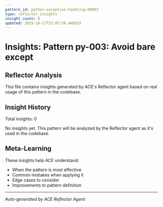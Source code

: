 ```yaml
---
pattern_id: python-exception-handling-00003
type: reflector_insights
insight_count: 0
updated: 2025-10-17T23:07:58.448353
---
```

# Insights: Pattern py-003: Avoid bare except

## Reflector Analysis

This file contains insights generated by ACE's Reflector agent based on real usage of this pattern in the codebase.

## Insight History

Total insights: 0

No insights yet. This pattern will be analyzed by the Reflector agent as it's used in the codebase.

## Meta-Learning

These insights help ACE understand:
- When the pattern is most effective
- Common mistakes when applying it
- Edge cases to consider
- Improvements to pattern definition

---

*Auto-generated by ACE Reflector Agent*
